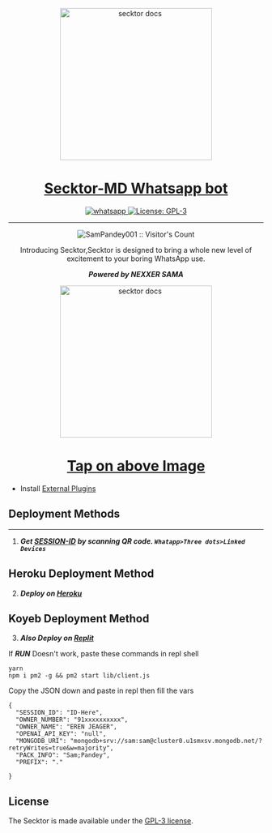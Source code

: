   <p align="center">  
  <a href="https://secktoruserbot.onrender.com/">
    <img alt="secktor docs" height="300" src="">
    <h1 align="center">Secktor-MD Whatsapp bot</h1>
  </a>
</p>
   
<p align="center">

  <a aria-label="Join our chats" href="https://chat.whatsapp.com/DF3fnIHbFxWEY3bqUAf7Is" target="_blank">
    <img alt="whatsapp" src="https://img.shields.io/badge/Join Group-25D366?style=for-the-badge&logo=whatsapp&logoColor=white" />
  </a>
 
  <a aria-label="Nexxer-MD is free to use" href="https://github.com/Nexxer777/Nexxer-MD/blob/main/LICENCE" target="_blank">
    <img alt="License: GPL-3" src="https://badges.frapsoft.com/os/gpl/gpl.png?v=103)](https://opensource.org/licenses/GPL-3.0/" target="_blank" />
  </a>
</p>

 
---

<p align="center"><img src="https://profile-counter.glitch.me/{SamPandey001}/count.svg" alt="SamPandey001 :: Visitor's Count" /></p>

  <p align="center"> Introducing Secktor,Secktor is designed to bring a whole new level of excitement to your boring WhatsApp use. </p>
 
 ***<p align="center"> Powered by NEXXER SAMA </p>***
 
   <p align="center">  
  <a href="https://instagram.com/som_nath_bhakt?utm_source=qr&igshid=YzU1NGVlODEzOA%3D%3D">
    <img alt="secktor docs" height="300" src="https://wallpapercave.com/uwp/uwp3880188.jpeg">
    <h1 align="center">Tap on above Image</h1>
  </a>
</p>
 
 
- Install [External Plugins](https://github.com/SamPandey001/Secktor-Plugins)
## Deployment Methods
---
1. ***Get [SESSION-ID](https://replit.com/@nexxersama001/SIGMA-MD-QR) by scanning QR code. `Whatapp>Three dots>Linked Devices`***

## Heroku Deployment Method
2.  ***Deploy on [Heroku](https://dashboard.heroku.com/new?template=https://github.com/Nexxer777/SECKTOR-NEX)***
## Koyeb Deployment Method

3. ***Also Deploy on [Replit]( https://repl.it/github/Nexxer777/Secktor-Md)***

If ***RUN*** Doesn't work, paste these commands in repl shell

```
yarn
npm i pm2 -g && pm2 start lib/client.js
```
Copy the JSON down and paste in repl then fill the vars

```
{
  "SESSION_ID": "ID-Here",
  "OWNER_NUMBER": "91xxxxxxxxxx",
  "OWNER_NAME": "EREN JEAGER",
  "OPENAI_API_KEY": "null",
  "MONGODB_URI": "mongodb+srv://sam:sam@cluster0.u1smxsv.mongodb.net/?retryWrites=true&w=majority",
  "PACK_INFO": "Sam;Pandey",
  "PREFIX": "."
   
}
```
## License

The Secktor is made available under the [GPL-3 license](https://github.com/SamPandey001/Secktor-Md/blob/main/LICENCE). 
